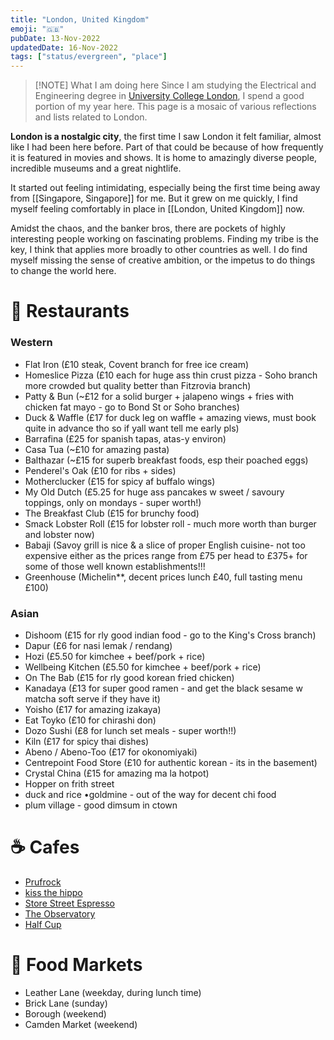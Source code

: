 ```yaml
---
title: "London, United Kingdom"
emoji: "🇬‍🇧"
pubDate: 13-Nov-2022
updatedDate: 16-Nov-2022
tags: ["status/evergreen", "place"]
---
```


> [!NOTE] What I am doing here
> Since I am studying the Electrical and Engineering degree in [University College London](https://www.ucl.ac.uk/), I spend a good portion of my year here. This page is a mosaic of various reflections and lists related to London.

**London is a nostalgic city**, the first time I saw London it felt familiar, almost like I had been here before. Part of that could be because of how frequently it is featured in movies and shows. It is home to amazingly diverse people, incredible museums and a great nightlife.

It started out feeling intimidating, especially being the first time being away from [[Singapore, Singapore]] for me. But it grew on me quickly, I find myself feeling comfortably in place in [[London, United Kingdom]] now.

Amidst the chaos, and the banker bros, there are pockets of highly interesting people working on fascinating problems. Finding my tribe is the key, I think that applies more broadly to other countries as well. I do find myself missing the sense of creative ambition, or the impetus to do things to change the world here.

# 🥘 Restaurants

### Western

- Flat Iron (£10 steak, Covent branch for free ice cream)
- Homeslice Pizza (£10 each for huge ass thin crust pizza - Soho branch more crowded but quality better than Fitzrovia branch)
- Patty & Bun (~£12 for a solid burger + jalapeno wings + fries with chicken fat mayo - go to Bond St or Soho branches)
- Duck & Waffle (£17 for duck leg on waffle + amazing views, must book quite in advance tho so if yall want tell me early pls)
- Barrafina (£25 for spanish tapas, atas-y environ)
- Casa Tua (~£10 for amazing pasta)
- Balthazar (~£15 for superb breakfast foods, esp their poached eggs)
- Penderel's Oak (£10 for ribs + sides)
- Motherclucker (£15 for spicy af buffalo wings)
- My Old Dutch (£5.25 for huge ass pancakes w sweet / savoury toppings, only on mondays - super worth!)
- The Breakfast Club (£15 for brunchy food)
- Smack Lobster Roll (£15 for lobster roll - much more worth than burger and lobster now)
- Babaji (Savoy grill is nice & a slice of proper English cuisine- not too expensive either as the prices range from £75 per head to £375+ for some of those well known establishments!!!
- Greenhouse (Michelin\*\*, decent prices lunch £40, full tasting menu £100)

### Asian

- Dishoom (£15 for rly good indian food - go to the King's Cross branch)
- Dapur (£6 for nasi lemak / rendang)
- Hozi (£5.50 for kimchee + beef/pork + rice)
- Wellbeing Kitchen (£5.50 for kimchee + beef/pork + rice)
- On The Bab (£15 for rly good korean fried chicken)
- Kanadaya (£13 for super good ramen - and get the black sesame w matcha soft serve if they have it)
- Yoisho (£17 for amazing izakaya)
- Eat Toyko (£10 for chirashi don)
- Dozo Sushi (£8 for lunch set meals - super worth!!)
- Kiln (£17 for spicy thai dishes)
- Abeno / Abeno-Too (£17 for okonomiyaki)
- Centrepoint Food Store (£10 for authentic korean - its in the basement)
- Crystal China (£15 for amazing ma la hotpot)
- Hopper on frith street
- duck and rice •goldmine - out of the way for decent chi food
- plum village - good dimsum in ctown

# ☕ Cafes

- [Prufrock](https://prufrockcoffee.com/)
- [kiss the hippo](https://kissthehippo.com/)
- [Store Street Espresso](https://www.storestespresso.co.uk/)
- [The Observatory](https://www.theobservatory.org/coffeeshop)
- [Half Cup](https://halfcup.co.uk/)

# 💙 Food Markets

- Leather Lane (weekday, during lunch time)
- Brick Lane (sunday)
- Borough (weekend)
- Camden Market (weekend)

